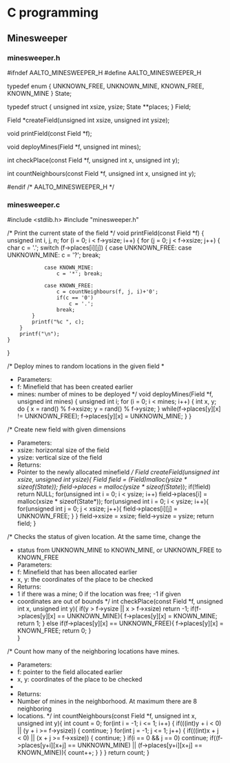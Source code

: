 # C programming

## Minesweeper

### minesweeper.h

#ifndef AALTO_MINESWEEPER_H
#define	AALTO_MINESWEEPER_H

typedef enum {
    UNKNOWN_FREE,
    UNKNOWN_MINE,
    KNOWN_FREE,
    KNOWN_MINE
} State;

typedef struct {
    unsigned int xsize, ysize;
    State **places;
} Field;

Field *createField(unsigned int xsize, unsigned int ysize);

void printField(const Field *f);

void deployMines(Field *f, unsigned int mines);

int checkPlace(const Field *f, unsigned int x, unsigned int y);

int countNeighbours(const Field *f, unsigned int x, unsigned int y);

#endif	/* AALTO_MINESWEEPER_H */

### minesweeper.c

#include <stdlib.h>
#include "minesweeper.h"

/* Print the current state of the field */
void printField(const Field *f)
{
    unsigned int i, j, n;
    for (i = 0; i < f->ysize; i++) {
        for (j = 0; j < f->xsize; j++) {
            char c = '.';
            switch (f->places[i][j]) {
                case UNKNOWN_FREE:
                case UNKNOWN_MINE:
                    c = '?';
                    break;
                    
                case KNOWN_MINE:
                    c = '*'; break;
                    
                case KNOWN_FREE:
                    c = countNeighbours(f, j, i)+'0';
                    if(c == '0')
                        c = '.';
                    break;
            }
            printf("%c ", c);
        }
        printf("\n");
    }
}


/* Deploy mines to random locations in the given field
 * 
 * Parameters:
 * f: Minefield that has been created earlier
 * mines: number of mines to be deployed */
void deployMines(Field *f, unsigned int mines)
{
    unsigned int i;
    for (i = 0; i < mines; i++) {
        int x, y;
        do {
            x = rand() % f->xsize;
            y = rand() % f->ysize;
        } while(f->places[y][x] != UNKNOWN_FREE);
        f->places[y][x] = UNKNOWN_MINE;
    }
}


/* Create new field with given dimensions
 * Parameters:
 * xsize: horizontal size of the field
 * ysize: vertical size of the field
 * Returns:
 * Pointer to the newly allocated minefield */
Field *createField(unsigned int xsize, unsigned int ysize){
    Field *field = (Field*)malloc(ysize * sizeof(State*));
    field->places = malloc(ysize * sizeof(State*));
    if(!field)
        return NULL;
    for(unsigned int i = 0; i < ysize; i++)
        field->places[i] = malloc(xsize * sizeof(State*));
    for(unsigned int i = 0; i < ysize; i++){
        for(unsigned int j = 0; j < xsize; j++){
            field->places[i][j] = UNKNOWN_FREE;
            }
        }
    field->xsize = xsize;
    field->ysize = ysize;
    return field;
}

/* Checks the status of given location. At the same time, change the
 * status from UNKNOWN_MINE to KNOWN_MINE, or UNKNOWN_FREE to KNOWN_FREE
 * Parameters:
 * f: Minefield that has been allocated earlier
 * x, y: the coordinates of the place to be checked
 * Returns:
 * 1 if there was a mine; 0 if the location was free; -1 if given
 * coordinates are out of bounds */
int checkPlace(const Field *f, unsigned int x, unsigned int y){
    if(y > f->ysize || x > f->xsize)
            return -1;
    if(f->places[y][x] == UNKNOWN_MINE){
        f->places[y][x] = KNOWN_MINE;
        return 1;
    }
    else if(f->places[y][x] == UNKNOWN_FREE){
        f->places[y][x] = KNOWN_FREE;
        return 0;
    }  
}

/* Count how many of the neighboring locations have mines.
 * Parameters:
 * f: pointer to the field allocated earlier
 * x, y: coordinates of the place to be checked
 * 
 * Returns:
 * Number of mines in the neighborhood. At maximum there are 8 neighboring
 * locations. */
int countNeighbours(const Field *f, unsigned int x, unsigned int y){
    int count = 0;
    for(int i = -1; i <= 1; i++) { 
        if(((int)y + i < 0) || (y + i >= f->ysize)) { 
            continue;
        }
        for(int j = -1; j <= 1; j++) {
            if(((int)x + j < 0) || (x + j >= f->xsize)) {
                continue;
            }
            if(i == 0 && j == 0)
                continue;
            if((f->places[y+i][x+j] == UNKNOWN_MINE) || (f->places[y+i][x+j] == KNOWN_MINE)){
                count++;
            }
        }
    }
    return count;
}
